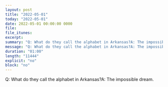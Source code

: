 ```yaml
---
layout: post
title: "2022-05-01"
today: "2022-05-01"
date: 2022-05-01 00:00:00 0000
file:
file_itunes:
excerpt:
summary: "Q: What do they call the alphabet in Arkansas?A: The impossible dream."
message: "Q: What do they call the alphabet in Arkansas?A: The impossible dream."
duration: "01:00"
length: "11444"
explicit: "no"
block: "no"
---
```

Q: What do they call the alphabet in Arkansas?A: The impossible dream.

